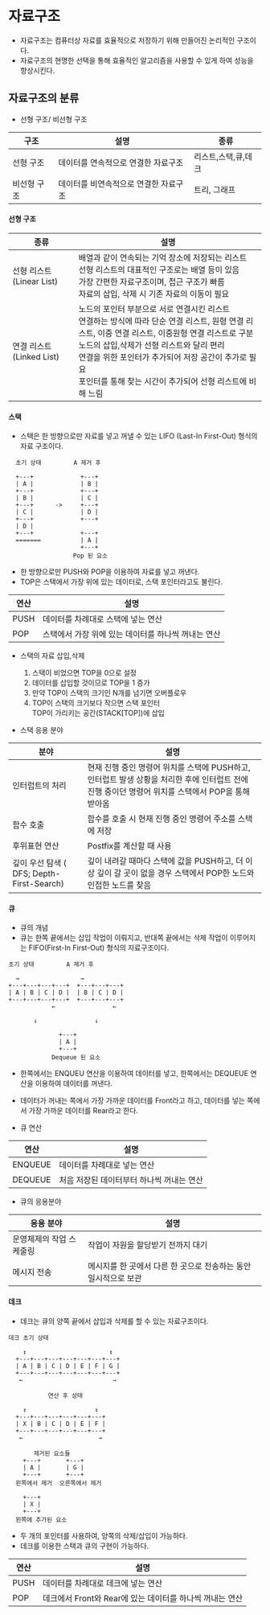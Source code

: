 # 자료구조
* 자료구조는 컴퓨터상 자료를 효율적으로 저장하기 위해 만들어진 논리적인 구조이다.
* 자료구조의 현명한 선택을 통해 효율적인 알고리즘을 사용할 수 있게 하여 성능을 향상시킨다.

## 자료구조의 분류
* 선형 구조/ 비선형 구조

| 구조 | 설명| 종류|
| -- | -- | -- |
|선형 구조 | 데이터를 연속적으로 연결한 자료구조| 리스트,스택,큐,데크 |
|비선형 구조 | 데이터를 비연속적으로 연결한 자료구조 | 트리, 그래프 |

#### 선형 구조
|종류 | 설명                                                                                                                        |
| -- |---------------------------------------------------------------------------------------------------------------------------|
| 선형 리스트 (Linear List) | 배열과 같이 연속되는 기억 장소에 저장되는 리스트 <br> 선형 리스트의 대표적인 구조로는 배열 등이 있음 <br> 가장 간편한 자료구조이며, 접근 구조가 빠름 <br> 자료의 삽입, 삭제 시 기존 자료의 이동이 필요 |
| 연결 리스트 (Linked List) | 노드의 포인터 부분으로 서로 연결시킨 리스트 <br> 연결하는 방식에 따라 단순 연결 리스트, 원형 연결 리스트, 이중 연결 리스트, 이중원형 연결 리스트로 구분 <br> 노드의 삽입,삭제가 선형 리스트와 달리 편리 <br> 연결을 위한 포인터가 추가되어 저장 공간이 추가로 필요 <br> 포인터를 통해 찾는 시간이 추가되어 선형 리스트에 비해 느림 |



#### 스택
* 스택은 한 방향으로만 자료를 넣고 꺼낼 수 있는 LIFO (Last-In First-Out) 형식의 자료 구조이다.
```
  초기 상태         A 제거 후

  +---+             +---+
  | A |             | B |
  +---+             +---+
  | B |             | C |
  +---+      ->     +---+
  | C |             | D |
  +---+             +---+
  | D |            
  +---+             +---+
  =======           | A |
                    +---+
                  Pop 된 요소
```
* 한 방향으로만 PUSH와 POP을 이용하여 자료를 넣고 꺼낸다.
* TOP은 스택에서 가장 위에 있는 데이터로, 스택 포인터라고도 불린다.

|연산|설명|
|--|--|
|PUSH| 데이터를 차례대로 스택에 넣는 연산|
|POP | 스택에서 가장 위에 있는 데이터를 하나씩 꺼내는 연산|

* 스택의 자료 삽입,삭제
  1. 스택이 비었으면 TOP을 0으로 설정
  2. 데이터를 삽입할 것이므로 TOP을 1 증가
  3. 만약 TOP이 스택의 크기인 N개를 넘기면 오버플로우
  4. TOP이 스택의 크기보다 작으면 스택 포인터<br>TOP이 가리키는 공간(STACK[TOP])에 삽입

  
* 스택 응용 분야

|분야| 설명                                                                                     |
|--|----------------------------------------------------------------------------------------|
|인터럽트의 처리 | 현재 진행 중인 명령어 위치를 스택에 PUSH하고, 인터럽트 발생 상황을 처리한 후에 인터럽트 전에 진행 중이던 명령어 위치를 스택에서 POP을 통해 받아옴 |
| 함수 호출 | 함수를 호출 시 현재 진행 중인 명령어 주소를 스택에 저장                                                       |
| 후위표현 연산 | Postfix를 계산할 때 사용 |
| 깊이 우선 탐색 ( DFS; Depth-First-Search) | 깊이 내려갈 때마다 스택에 값을 PUSH하고, 더 이상 깊이 갈 곳이 없을 경우 스택에서 POP한 노드와 인접한 노드를 찾음 |

#### 큐
* 큐의 개념
* 큐는 한쪽 끝에서는 삽입 작업이 이뤄지고, 반대쪽 끝에서는 삭제 작업이 이루어지는 FIFO(First-In First-Out) 형식의 자료구조이다.

```
초기 상태         A 제거 후

  →                 →
+---+---+---+---+  +---+---+---+
| A | B | C | D |  | B | C | D |
+---+---+---+---+  +---+---+---+
            ←                ←

       ↓                ↓

              +---+
              | A |
              +---+
            Dequeue 된 요소
```
* 한쪽에서는 ENQUEU 연산을 이용하여 데이터를 넣고, 한쪽에서는 DEQUEUE 연산을 이용하여 데이터를 꺼낸다.
* 데이터가 꺼내는 쪽에서 가장 가까운 데이터를 Front라고 하고, 데이터를 넣는 쪽에서 가장 가까운 데이터를 Rear라고 한다.

* 큐 연산

|연산|설명|
|--|--|
|ENQUEUE| 데이터를 차례대로 넣는 연산|
| DEQUEUE| 처음 저장된 데이터부터 하나씩 꺼내는 연산 |

* 큐의 응용분야

| 응용 분야 | 설명 |
| -- | -- |
| 운영체제의 작업 스케줄링 | 작업이 자원을 할당받기 전까지 대기 |
| 메시지 전송 | 메시지를 한 곳에서 다른 한 곳으로 전송하는 동안 일시적으로 보관 |

#### 데크
* 데크는 큐의 양쪽 끝에서 삽입과 삭제를 할 수 있는 자료구조이다.

```
데크 초기 상태

    ↕                       ↕
  +---+---+---+---+---+---+---+
  | A | B | C | D | E | F | G |
  +---+---+---+---+---+---+---+
   ←                         →

           연산 후 상태

    ↕                   ↕
  +---+---+---+---+---+---+
  | X | B | C | D | E | F |
  +---+---+---+---+---+---+
   ←                     →

       제거된 요소들
    +---+       +---+
    | A |       | G |
    +---+       +---+
  왼쪽에서 제거  오른쪽에서 제거

    +---+
    | X |
    +---+
  왼쪽에 추가된 요소
```
* 두 개의 포인터를 사용하여, 양쪽의 삭제/삽입이 가능하다.
* 데크를 이용한 스택과 큐의 구현이 가능하다.

|연산 | 설명 |
| -- | -- |
| PUSH | 데이터를 차례대로 데크에 넣는 연산 |
| POP | 데크에서 Front와 Rear에 있는 데이터를 하나씩 꺼내는 연산 |
